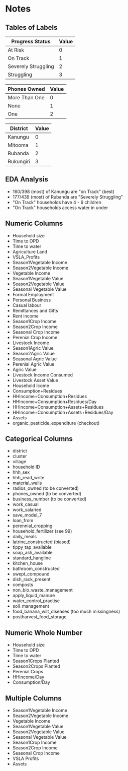 # Notes

## Tables of Labels

| Progress Status        | Value |
|------------------------|-------|
| At Risk                | 0     |
| On Track               | 1     |
| Severely Struggling    | 2     |
| Struggling             | 3     |

| Phones Owned    | Value |
|-----------------|-------|
| More Than One   | 0     |
| None            | 1     |
| One             | 2     |

| District   | Value |
|------------|-------|
| Kanungu    | 0     |
| Mitooma    | 1     |
| Rubanda    | 2     |
| Rukungiri  | 3     |


## EDA Analysis

- 160/398 (most) of Kanungu are "on Track" (best)
- 177/439 (most) of Rubanda are "Severely Struggling"
- "On Track" households have 4 - 6 children
- "On Track" households access water in under

## Numeric Columns

- Household size
- Time to OPD
- Time to water
- Agriculture Land
- VSLA_Profits
- Season1Vegetable Income
- Season2Vegetable Income
- Vegetable Income
- Season1Vegetable Value
- Season2Vegetable Value
- Seasonal Vegetable Value
- Formal Employment
- Personal Business
- Casual labour
- Remittances and Gifts
- Rent income
- Season1Crop Income
- Season2Crop Income
- Seasonal Crop Income
- Perenial Crop Income
- Livestock Income
- Season1Agric Value
- Season2Agric Value
- Seasonal Agric Value
- Perenial Agric Value
- Agric Value
- Livestock Income Consumed
- Livestock Asset Value
- Household Icome
- Consumption+Residues
- HHIncome+Consumption+Residues
- HHIncome+Consumption+Residues/Day
- HHIncome+Consumption+Assets+Residues
- HHIncome+Consumption+Assets+Residues/Day
- Assets
- organic_pesticide_expenditure (checkout)

## Categorical Columns

- district
- cluster
- village
- household ID
- hhh_sex
- hhh_read_write
- material_walls
- radios_owned (to be converted)
- phones_owned (to be converted)
- business_number (to be converted)
- work_casual
- work_salaried
- save_model_7
- loan_from
- perennial_cropping
- household_fertilizer (see 99)
- daily_meals
- latrine_constructed (biased)
- tippy_tap_available
- soap_ash_available
- standard_hangline
- kitchen_house
- bathroom_constructed
- swept_compound
- dish_rack_present
- composts
- non_bio_waste_management
- apply_liquid_manure
- water_control_practise
- soil_management
- food_banana_wilt_diseases (too much missingness)
- postharvest_food_storage

## Numeric Whole Number

- Household size
- Time to OPD
- Time to water
- Season1Crops Planted
- Season2Crops Planted
- Perenial Crops
- HHIncome/Day
- Consumption/Day

## Multiple Columns

- Season1Vegetable Income
- Season2Vegetable Income
- Vegetable Income
- Season1Vegetable Value
- Season2Vegetable Value
- Seasonal Vegetable Value
- Season1Crop Income
- Season2Crop Income
- Seasonal Crop Income
- VSLA Profits
- Assets
